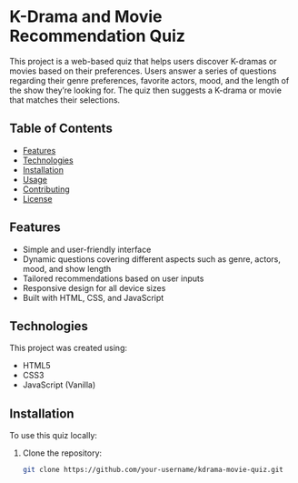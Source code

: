 # K-Drama and Movie Recommendation Quiz

This project is a web-based quiz that helps users discover K-dramas or movies based on their preferences. Users answer a series of questions regarding their genre preferences, favorite actors, mood, and the length of the show they’re looking for. The quiz then suggests a K-drama or movie that matches their selections.

## Table of Contents

- [Features](#features)
- [Technologies](#technologies)
- [Installation](#installation)
- [Usage](#usage)
- [Contributing](#contributing)
- [License](#license)

## Features

- Simple and user-friendly interface
- Dynamic questions covering different aspects such as genre, actors, mood, and show length
- Tailored recommendations based on user inputs
- Responsive design for all device sizes
- Built with HTML, CSS, and JavaScript

## Technologies

This project was created using:

- HTML5
- CSS3
- JavaScript (Vanilla)

## Installation

To use this quiz locally:

1. Clone the repository:
   ```bash
   git clone https://github.com/your-username/kdrama-movie-quiz.git
